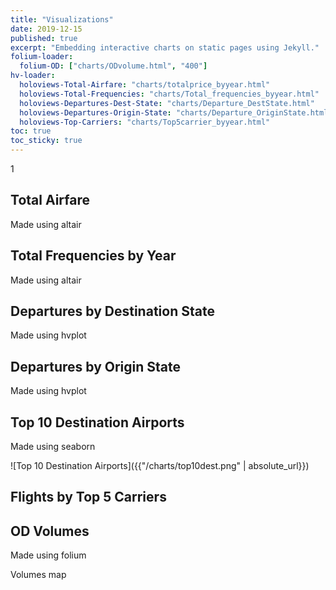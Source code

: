```yaml
---
title: "Visualizations"
date: 2019-12-15
published: true
excerpt: "Embedding interactive charts on static pages using Jekyll."
folium-loader:
  folium-OD: ["charts/ODvolume.html", "400"]
hv-loader:
  holoviews-Total-Airfare: "charts/totalprice_byyear.html"
  holoviews-Total-Frequencies: "charts/Total_frequencies_byyear.html"
  holoviews-Departures-Dest-State: "charts/Departure_DestState.html"
  holoviews-Departures-Origin-State: "charts/Departure_OriginState.html"
  holoviews-Top-Carriers: "charts/Top5carrier_byyear.html"
toc: true
toc_sticky: true
---
```


1

## Total Airfare

Made using altair

<div id="holoviews-Total-Airfare"></div> 

## Total Frequencies by Year

Made using altair

<div id="holoviews-Total-Frequencies"></div> 

## Departures by Destination State

Made using hvplot

<div id="holoviews-Departures-Dest-State"></div> 

## Departures by Origin State

Made using hvplot

<div id="holoviews-Departures-Origin-State"></div>

## Top 10 Destination Airports

Made using seaborn

![Top 10 Destination Airports]({{"/charts/top10dest.png" | absolute_url}})

## Flights by Top 5 Carriers

<div id="holoviews-Top-Carriers"></div>

## OD Volumes

Made using folium

Volumes map

<div id="folium-OD"></div>

